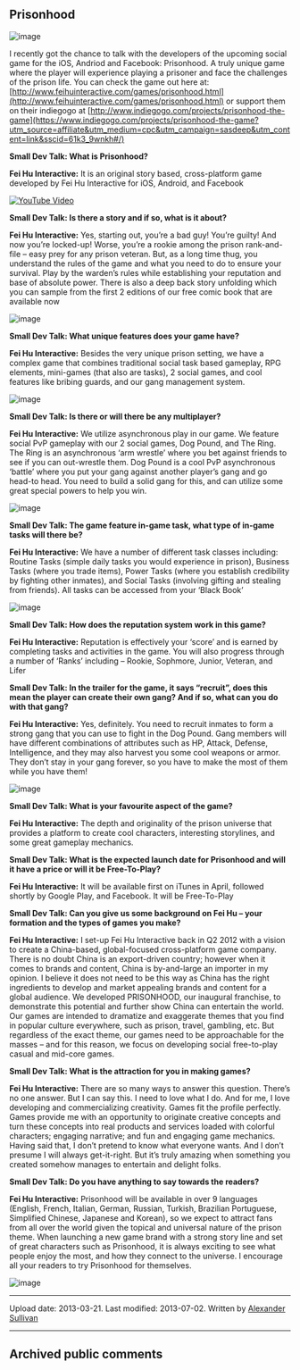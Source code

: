 ## Prisonhood

![image](src\articleArchive\authorAlexanderSullivan\2013-03-21-Prisonhood\image1.jpg)

I recently got the chance to talk with the developers of the upcoming social game for the iOS, Andriod and Facebook: Prisonhood. A truly unique game where the player will experience playing a prisoner and face the challenges of the prison life. You can check the game out here at: [http://www.feihuinteractive.com/games/prisonhood.html](http://www.feihuinteractive.com/games/prisonhood.html) or support them on their indiegogo at [http://www.indiegogo.com/projects/prisonhood-the-game](https://www.indiegogo.com/projects/prisonhood-the-game?utm_source=affiliate&utm_medium=cpc&utm_campaign=sasdeep&utm_content=link&sscid=61k3_9wnkh#/)

**Small Dev Talk: What is Prisonhood?**

**Fei Hu Interactive:** It is an original story based, cross-platform game developed by Fei Hu Interactive for iOS, Android, and Facebook

[![YouTube Video](https://img.youtube.com/vi/Rv9KirRev68/0.jpg)](https://www.youtube.com/watch?v=Rv9KirRev68)

**Small Dev Talk: Is there a story and if so, what is it about?**

**Fei Hu Interactive:** Yes, starting out, you’re a bad guy! You’re guilty! And now you’re locked-up! Worse, you’re a rookie among the prison rank-and-file – easy prey for any prison veteran. But, as a long time thug, you understand the rules of the game and what you need to do to ensure your survival. Play by the warden’s rules while establishing your reputation and base of absolute power. There is also a deep back story unfolding which you can sample from the first 2 editions of our free comic book that are available now

![image](src\articleArchive\authorAlexanderSullivan\2013-03-21-Prisonhood\image2.jpg)

**Small Dev Talk: What unique features does your game have?**

**Fei Hu Interactive:** Besides the very unique prison setting, we have a complex game that combines traditional social task based gameplay, RPG elements, mini-games (that also are tasks), 2 social games, and cool features like bribing guards, and our gang management system.

![image](src\articleArchive\authorAlexanderSullivan\2013-03-21-Prisonhood\image3.jpg)

**Small Dev Talk: Is there or will there be any multiplayer?**

**Fei Hu Interactive:** We utilize asynchronous play in our game.  We feature social PvP gameplay with our 2 social games, Dog Pound, and The Ring. The Ring is an asynchronous ‘arm wrestle’ where you bet against friends to see if you can out-wrestle them. Dog Pound is a cool PvP asynchronous ‘battle’ where you put your gang against another player’s gang and go head-to head. You need to build a solid gang for this, and can utilize some great special powers to help you win.

![image](src\articleArchive\authorAlexanderSullivan\2013-03-21-Prisonhood\image4.jpg)

**Small Dev Talk: The game feature in-game task, what type of in-game tasks will there be?**

**Fei Hu Interactive:** We have a number of different task classes including: Routine Tasks (simple daily tasks you would experience in prison), Business Tasks (where you trade items), Power Tasks (where you establish credibility by fighting other inmates), and Social Tasks (involving gifting and stealing from friends). All tasks can be accessed from your ‘Black Book’

![image](src\articleArchive\authorAlexanderSullivan\2013-03-21-Prisonhood\image5.jpg)

**Small Dev Talk: How does the reputation system work in this game?**

**Fei Hu Interactive:** Reputation is effectively your ‘score’ and is earned by completing tasks and activities in the game. You will also progress through a number of ‘Ranks’ including – Rookie, Sophmore, Junior, Veteran, and Lifer

**Small Dev Talk: In the trailer for the game, it says “recruit”, does this mean the player can create their own gang? And if so, what can you do with that gang?**

**Fei Hu Interactive:** Yes, definitely. You need to recruit inmates to form a strong gang that you can use to fight in the Dog Pound. Gang members will have different combinations of attributes such as HP, Attack, Defense, Intelligence, and they may also harvest you some cool weapons or armor. They don’t stay in your gang forever, so you have to make the most of them while you have them!

![image](src\articleArchive\authorAlexanderSullivan\2013-03-21-Prisonhood\image6.jpg)

**Small Dev Talk: What is your favourite aspect of the game?**

**Fei Hu Interactive:** The depth and originality of the prison universe that provides a platform to create cool characters, interesting storylines, and some great gameplay mechanics.

**Small Dev Talk: What is the expected launch date for Prisonhood and will it have a price or will it be Free-To-Play?**

**Fei Hu Interactive:** It will be available first on iTunes in April, followed shortly by Google Play, and Facebook. It will be Free-To-Play

**Small Dev Talk: Can you give us some background on Fei Hu – your formation and the types of games you make?**

**Fei Hu Interactive:** I set-up Fei Hu Interactive back in Q2 2012 with a vision to create a China-based, global-focused cross-platform game company. There is no doubt China is an export-driven country; however when it comes to brands and content, China is by-and-large an importer in my opinion. I believe it does not need to be this way as China has the right ingredients to develop and market appealing brands and content for a global audience. We developed PRISONHOOD, our inaugural franchise, to demonstrate this potential and further show China can entertain the world. Our games are intended to dramatize and exaggerate themes that you find in popular culture everywhere, such as prison, travel, gambling, etc. But regardless of the exact theme, our games need to be approachable for the masses – and for this reason, we focus on developing social free-to-play casual and mid-core games.

**Small Dev Talk: What is the attraction for you in making games?**

**Fei Hu Interactive:** There are so many ways to answer this question. There’s no one answer. But I can say this. I need to love what I do. And for me, I love developing and commercializing creativity. Games fit the profile perfectly. Games provide me with an opportunity to originate creative concepts and turn these concepts into real products and services loaded with colorful characters; engaging narrative; and fun and engaging game mechanics. Having said that, I don’t pretend to know what everyone wants. And I don’t presume I will always get-it-right. But it’s truly amazing when something you created somehow manages to entertain and delight folks.

**Small Dev Talk: Do you have anything to say towards the readers?**

**Fei Hu Interactive:** Prisonhood will be available in over 9 languages (English, French, Italian, German, Russian, Turkish, Brazilian Portuguese, Simplified Chinese, Japanese and Korean), so we expect to attract fans from all over the world given the topical and universal nature of the prison theme. When launching a new game brand with a strong story line and set of great characters such as Prisonhood, it is always exciting to see what people enjoy the most, and how they connect to the universe. I encourage all your readers to try Prisonhood for themselves. 

![image](src\articleArchive\authorAlexanderSullivan\2013-03-21-Prisonhood\image7.png)

----
Upload date: 2013-03-21. Last modified: 2013-07-02. Written by [Alexander Sullivan](https://twitter.com/AlexJSully)

-----
## Archived public comments